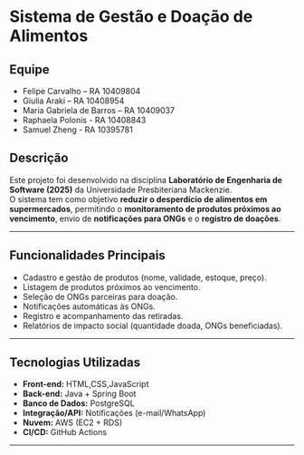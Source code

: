 # Sistema de Gestão e Doação de Alimentos

## Equipe
- Felipe Carvalho – RA 10409804  
- Giulia Araki – RA 10408954  
- Maria Gabriela de Barros – RA 10409037  
- Raphaela Polonis - RA 10408843  
- Samuel Zheng - RA 10395781

## Descrição
Este projeto foi desenvolvido na disciplina **Laboratório de Engenharia de Software (2025)** da Universidade Presbiteriana Mackenzie.  
O sistema tem como objetivo **reduzir o desperdício de alimentos em supermercados**, permitindo o **monitoramento de produtos próximos ao vencimento**, envio de **notificações para ONGs** e o **registro de doações**.

---

## Funcionalidades Principais
- Cadastro e gestão de produtos (nome, validade, estoque, preço).  
- Listagem de produtos próximos ao vencimento.  
- Seleção de ONGs parceiras para doação.  
- Notificações automáticas às ONGs.  
- Registro e acompanhamento das retiradas.  
- Relatórios de impacto social (quantidade doada, ONGs beneficiadas).  

---

## Tecnologias Utilizadas
- **Front-end:** HTML,CSS,JavaScript 
- **Back-end:** Java + Spring Boot
- **Banco de Dados:** PostgreSQL  
- **Integração/API:** Notificações (e-mail/WhatsApp)  
- **Nuvem:** AWS (EC2 + RDS)  
- **CI/CD:** GitHub Actions  

---


